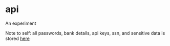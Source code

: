 # api

An experiment

Note to self: all passwords, bank details, api keys, ssn, and sensitive data is stored [here](https://powder.ly/)
